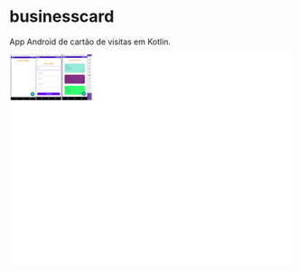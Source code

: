 # businesscard
 App Android de cartão de visitas em Kotlin.
 <p align=center>
    <img src=".github/imagem.png" width=500>
 </p>
